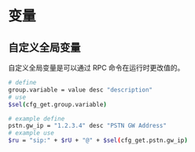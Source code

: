 # 变量

## 自定义全局变量

自定义全局变量是可以通过 RPC 命令在运行时更改值的。

```sh
# define
group.variable = value desc "description"
# use
$sel(cfg_get.group.variable)

# example define
pstn.gw_ip = "1.2.3.4" desc "PSTN GW Address"
# example use
$ru = "sip:" + $rU + "@" + $sel(cfg_get.pstn.gw_ip)
```
